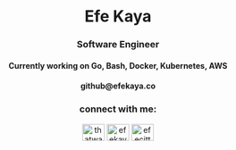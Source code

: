 <h1 align="center">Efe Kaya</h1>
<h3 align="center">Software Engineer</h3>
<h4 align="center">Currently working on Go, Bash, Docker, Kubernetes, AWS</h3>
<h4 align="center">github@efekaya.co</h3>


<h3 align="center">connect with me:</h3>
<p align="center">
<a href="https://twitter.com/thatway333" target="blank"><img align="center" src="https://raw.githubusercontent.com/rahuldkjain/github-profile-readme-generator/master/src/images/icons/Social/twitter.svg" alt="thatway333" height="30" width="40" /></a>
<a href="https://linkedin.com/in/efekaya1" target="blank"><img align="center" src="https://raw.githubusercontent.com/rahuldkjain/github-profile-readme-generator/master/src/images/icons/Social/linked-in-alt.svg" alt="efekaya1" height="30" width="40" /></a>
<a href="https://instagram.com/efecitto" target="blank"><img align="center" src="https://raw.githubusercontent.com/rahuldkjain/github-profile-readme-generator/master/src/images/icons/Social/instagram.svg" alt="efecitto" height="30" width="40" /></a>
</p>
